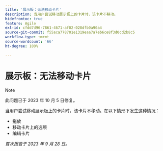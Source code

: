```yaml
---
title: '展示板：无法移动卡片'
description: 当用户尝试移动展示板上的卡片时，该卡片不移动。
hidefromtoc: true
feature: Agile
exl-id: cfdd7d96-7861-4671-af02-028dfb0a90a4
source-git-commit: f55aca778701e1319eaa7a7eb6ce8f3d0cd2b8c5
workflow-type: tm+mt
source-wordcount: '66'
ht-degree: 100%

---
```


# 展示板：无法移动卡片

>[!NOTE]
>
>此问题已于 2023 年 10 月 5 日修复。

当用户尝试移动展示板上的卡片时，该卡片不移动。在以下情形下发生这种情况：

* 拖放
* 移动卡片上的选项
* 编辑卡片

_首次报告于 2023 年 9 月 28 日。_
